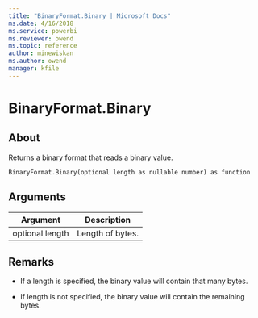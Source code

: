 ```yaml
---
title: "BinaryFormat.Binary | Microsoft Docs"
ms.date: 4/16/2018
ms.service: powerbi
ms.reviewer: owend
ms.topic: reference
author: minewiskan
ms.author: owend
manager: kfile
---
```

# BinaryFormat.Binary

  
## About  
Returns a binary format that reads a binary value.  
  
```  
BinaryFormat.Binary(optional length as nullable number) as function  
```  
  
## Arguments  
  
|Argument|Description|  
|------------|---------------|  
|optional length|Length of bytes.|  
  
## Remarks  
  
-   If a length is specified, the binary value will contain that many bytes.  
  
-   If length is not specified, the binary value will contain the remaining bytes.  
  
